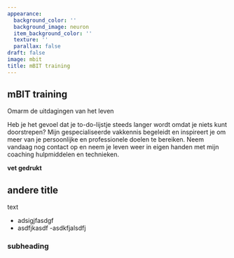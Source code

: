 ```yaml
---
appearance:
  background_color: ''
  background_image: neuron
  item_background_color: ''
  texture: ''
  parallax: false
draft: false
image: mbit
title: mBIT training
---
```


## mBIT training
Omarm de uitdagingen van het leven

Heb je het gevoel dat je to-do-lijstje steeds langer wordt omdat je niets kunt doorstrepen? Mijn gespecialiseerde vakkennis begeleidt en inspireert je om meer van je persoonlijke en professionele doelen te bereiken. Neem vandaag nog contact op en neem je leven weer in eigen handen met mijn coaching hulpmiddelen en technieken.

**vet gedrukt**

## andere title

text
- adsigjfasdgf
- asdfjkasdf
-asdkfjalsdfj

### subheading
